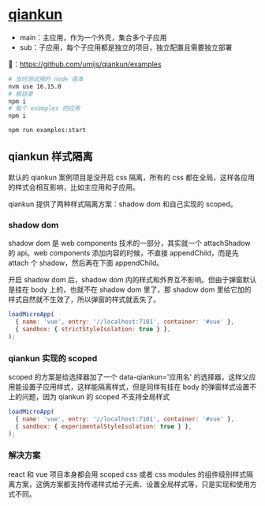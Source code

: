 # [qiankun](https://qiankun.umijs.org/)

- main：主应用，作为一个外壳，集合多个子应用
- sub：子应用，每个子应用都是独立的项目，独立配置且需要独立部署

🌰：https://github.com/umijs/qiankun/examples

```sh
# 当时测试用的 node 版本
nvm use 16.15.0
# 根目录
npm i
# 每个 examples 的应用
npm i

npm run examples:start
```

## qiankun 样式隔离

默认的 qiankun 案例项目是没开启 css 隔离，所有的 css 都在全局，这样各应用的样式会相互影响，比如主应用和子应用。

qiankun 提供了两种样式隔离方案：shadow dom 和自己实现的 scoped。

### shadow dom

shadow dom 是 web components 技术的一部分，其实就一个 attachShadow 的 api。web components 添加内容的时候，不直接 appendChild，而是先 attach 个 shadow，然后再在下面 appendChild。

开启 shadow dom 后，shadow dom 内的样式和外界互不影响。但由于弹窗默认是挂在 body 上的，也就不在 shadow dom 里了，那 shadow dom 里给它加的样式自然就不生效了，所以弹窗的样式就丢失了。

```js :multiple.js qiankun 开启 shadow dom
loadMicroApp(
  { name: 'vue', entry: '//localhost:7101', container: '#vue' },
  { sandbox: { strictStyleIsolation: true } },
);
```

### qiankun 实现的 scoped

scoped 的方案是给选择器加了一个 data-qiankun='应用名' 的选择器，这样父应用能设置子应用样式，这样能隔离样式，但是同样有挂在 body 的弹窗样式设置不上的问题，因为 qiankun 的 scoped 不支持全局样式

```js :multiple.js qiankun 开启 scoped
loadMicroApp(
  { name: 'vue', entry: '//localhost:7101', container: '#vue' },
  { sandbox: { experimentalStyleIsolation: true } },
);
```

### 解决方案

react 和 vue 项目本身都会用 scoped css 或者 css modules 的组件级别样式隔离方案，这俩方案都支持传递样式给子元素、设置全局样式等，只是实现和使用方式不同。
